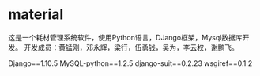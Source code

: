# material

这是一个耗材管理系统软件，使用Python语言，DJango框架，Mysql数据库开发。
开发成员：黄锰刚，邓永辉，梁行，伍勇钱，吴为，李云权，谢鹏飞。

Django==1.10.5
MySQL-python==1.2.5
django-suit==0.2.23
wsgiref==0.1.2
